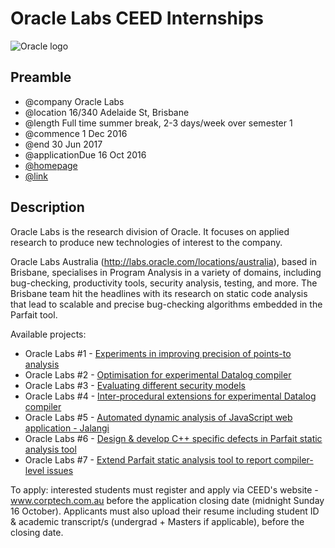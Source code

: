 # Oracle Labs CEED Internships
![Oracle logo](https://media.licdn.com/mpr/mpr/shrink_200_200/AAEAAQAAAAAAAAlFAAAAJGZhZDM0YjQ2LTJkNWItNDFhMS1iN2M2LTZjZjM5ODFhZTFlNg.png)

## Preamble
  - @company Oracle Labs
  - @location 16/340 Adelaide St, Brisbane
  - @length Full time summer break, 2-3 days/week over semester 1
  - @commence 1 Dec 2016
  - @end 30 Jun 2017
  - @applicationDue 16 Oct 2016
  - [@homepage](https://labs.oracle.com/pls/apex/f?p=94065:23:::::P23_LOCATION_ID:46)
  - [@link](http://www.corptech.com.au/)

## Description
Oracle Labs is the research division of Oracle. It focuses on applied research to produce new technologies of interest to the company.

Oracle Labs Australia (http://labs.oracle.com/locations/australia), based in Brisbane, specialises in Program Analysis in a variety of domains, including bug-checking, productivity tools, security analysis, testing, and more. The Brisbane team hit the headlines with its research on static code analysis that lead to scalable and precise bug-checking algorithms embedded in the Parfait tool.

Available projects:
  - Oracle Labs #1 - [Experiments in improving precision of points-to analysis](http://corptech.com.au/index.php/component/ceed/projects/view?id=2332)
  - Oracle Labs #2 - [Optimisation for experimental Datalog compiler](http://corptech.com.au/index.php/component/ceed/projects/view?id=2333)
  - Oracle Labs #3 - [Evaluating different security models](http://corptech.com.au/index.php/component/ceed/projects/view?id=2334)
  - Oracle Labs #4 - [Inter-procedural extensions for experimental Datalog compiler](http://corptech.com.au/index.php/component/ceed/projects/view?id=2335)
  - Oracle Labs #5 - [Automated dynamic analysis of JavaScript web application - Jalangi](http://corptech.com.au/index.php/component/ceed/projects/view?id=2336)
  - Oracle Labs #6 - [Design & develop C++ specific defects in Parfait static analysis tool](http://corptech.com.au/index.php/component/ceed/projects/view?id=2337)
  - Oracle Labs #7 - [Extend Parfait static analysis tool to report compiler-level issues](http://corptech.com.au/index.php/component/ceed/projects/view?id=2338)

To apply:  interested students must register and apply via CEED's website - www.corptech.com.au before the application closing date (midnight Sunday 16 October). Applicants must also upload their resume including student ID & academic transcript/s (undergrad + Masters if applicable), before the closing date.
